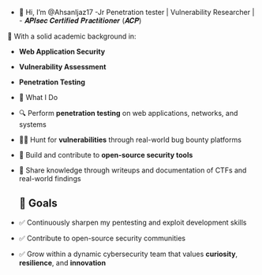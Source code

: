 - 👋 Hi, I’m @AhsanIjaz17
-Jr Penetration tester | Vulnerability Researcher | - 𝑨𝑷𝑰𝒔𝒆𝒄 𝑪𝒆𝒓𝒕𝒊𝒇𝒊𝒆𝒅 𝑷𝒓𝒂𝒄𝒕𝒊𝒕𝒊𝒐𝒏𝒆𝒓 (𝑨𝑪𝑷) 

🔐 With a solid academic background in:
- **Web Application Security**
- **Vulnerability Assessment**
- **Penetration Testing**

- 🌟 What I Do

- 🔍 Perform **penetration testing** on web applications, networks, and systems
- 🕵️‍♂️ Hunt for **vulnerabilities** through real-world bug bounty platforms
- 🧠 Build and contribute to **open-source security tools**
- 💬 Share knowledge through writeups and documentation of CTFs and real-world findings

  ## 🚀 Goals

- ✅ Continuously sharpen my pentesting and exploit development skills  
- ✅ Contribute to open-source security communities  
- ✅ Grow within a dynamic cybersecurity team that values **curiosity**, **resilience**, and **innovation**
